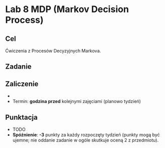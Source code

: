 # Lab 8 MDP (Markov Decision Process)

## Cel
Ćwiczenia z Procesów Decyzyjnych Markova.

## Zadanie

## Zaliczenie
*
* Termin: **godzina przed** kolejnymi zajęciami (planowo tydzień)

## Punktacja
* TODO
* **Spóźnienie**: **-3** punkty za każdy rozpoczęty tydzień (punkty mogą być ujemne; nie oddanie zadanie w ogóle skutkuje oceną 2 z przedmiotu).